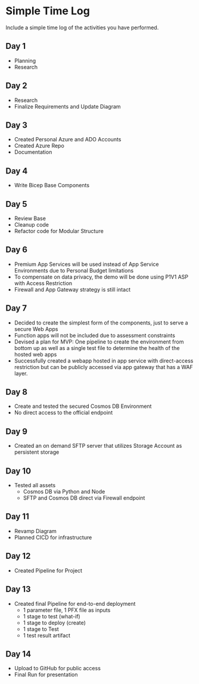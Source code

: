 # Simple Time Log

Include a simple time log of the activities you have performed.

## Day 1

- Planning
- Research

## Day 2

- Research
- Finalize Requirements and Update Diagram

## Day 3

- Created Personal Azure and ADO Accounts
- Created Azure Repo
- Documentation

## Day 4

- Write Bicep Base Components

## Day 5

- Review Base
- Cleanup code
- Refactor code for Modular Structure

## Day 6

- Premium App Services will be used instead of App Service Environments due to Personal Budget limitations
- To compensate on data privacy, the demo will be done using P1V1 ASP with Access Restriction
- Firewall and App Gateway strategy is still intact

## Day 7

- Decided to create the simplest form of the components, just to serve a secure Web Apps
- Function apps will not be included due to assessment constraints
- Devised a plan for MVP: One pipeline to create the environment from bottom up as well as a single test file to determine the health of the hosted web apps
- Successfully created a webapp hosted in app service with direct-access restriction but can be publicly accessed via app gateway that has a WAF layer.

## Day 8

- Create and tested the secured Cosmos DB Environment
- No direct access to the official endpoint

## Day 9

- Created an on demand SFTP server that utilizes Storage Account as persistent storage

## Day 10

- Tested all assets
  - Cosmos DB via Python and Node
  - SFTP and Cosmos DB direct via Firewall endpoint

## Day 11

- Revamp Diagram
- Planned CICD for infrastructure

## Day 12

- Created Pipeline for Project

## Day 13

- Created final Pipeline for end-to-end deployment
  - 1 parameter file, 1 PFX file as inputs
  - 1 stage to test (what-if)
  - 1 stage to deploy (create)
  - 1 stage to Test
  - 1 test result artifact

## Day 14

- Upload to GitHub for public access
- Final Run for presentation

